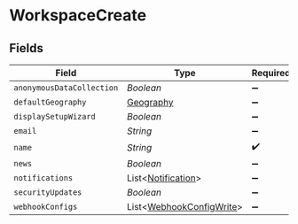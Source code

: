 # WorkspaceCreate


## Fields

| Field                                                                 | Type                                                                  | Required                                                              | Description                                                           |
| --------------------------------------------------------------------- | --------------------------------------------------------------------- | --------------------------------------------------------------------- | --------------------------------------------------------------------- |
| `anonymousDataCollection`                                             | *Boolean*                                                             | :heavy_minus_sign:                                                    | N/A                                                                   |
| `defaultGeography`                                                    | [Geography](../../models/shared/Geography.md)                         | :heavy_minus_sign:                                                    | N/A                                                                   |
| `displaySetupWizard`                                                  | *Boolean*                                                             | :heavy_minus_sign:                                                    | N/A                                                                   |
| `email`                                                               | *String*                                                              | :heavy_minus_sign:                                                    | N/A                                                                   |
| `name`                                                                | *String*                                                              | :heavy_check_mark:                                                    | N/A                                                                   |
| `news`                                                                | *Boolean*                                                             | :heavy_minus_sign:                                                    | N/A                                                                   |
| `notifications`                                                       | List<[Notification](../../models/shared/Notification.md)>             | :heavy_minus_sign:                                                    | N/A                                                                   |
| `securityUpdates`                                                     | *Boolean*                                                             | :heavy_minus_sign:                                                    | N/A                                                                   |
| `webhookConfigs`                                                      | List<[WebhookConfigWrite](../../models/shared/WebhookConfigWrite.md)> | :heavy_minus_sign:                                                    | N/A                                                                   |
